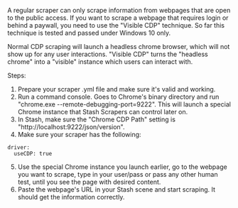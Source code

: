 A regular scraper can only scrape information from webpages that are open to the public access. If you want to scrape a webpage that requires login or behind a paywall, you need to use the "Visible CDP" technique. So far this technique is tested and passed under Windows 10 only. <p>
Normal CDP scraping will launch a headless chrome browser, which will not show up for any user interactions. "Visible CDP" turns the "headless chrome" into a "visible" instance which users can interact with.<p>
Steps: <p>
1. Prepare your scraper .yml file and make sure it's valid and working.
2. Run a command console. Goes to Chrome's binary directory and run "chrome.exe --remote-debugging-port=9222". This will launch a special Chrome instance that Stash Scrapers can control later on.
3. In Stash, make sure the "Chrome CDP Path" setting is "http://localhost:9222/json/version".
4. Make sure your scraper has the following:
```
driver:
  useCDP: true
```
5. Use the special Chrome instance you launch earlier, go to the webpage you want to scrape, type in your user/pass or pass any other human test, until you see the page with desired content.
6. Paste the webpage's URL in your Stash scene and start scraping. It should get the information correctly.